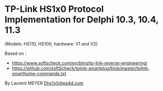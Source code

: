 # TP-Link HS1x0 Protocol Implementation for Delphi 10.3, 10.4, 11.3
(Models: HS110, HS100, hardware: V1 and V2)

Based on :
- https://www.softscheck.com/en/blog/tp-link-reverse-engineering/
- https://github.com/softScheck/tplink-smartplug/blob/master/tplink-smarthome-commands.txt

By Laurent MEYER
Dhs1x0@ea4d.com






